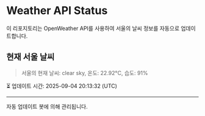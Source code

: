 
# Weather API Status

이 리포지토리는 OpenWeather API를 사용하여 서울의 날씨 정보를 자동으로 업데이트합니다.

## 현재 서울 날씨
> 서울의 현재 날씨: clear sky, 온도: 22.92°C, 습도: 91%

⏳ 업데이트 시간: 2025-09-04 20:13:32 (UTC)

---
자동 업데이트 봇에 의해 관리됩니다.
